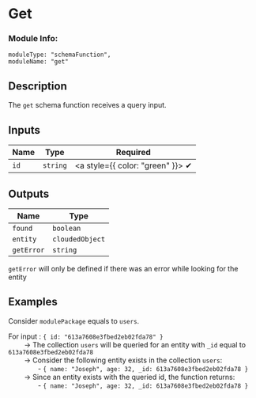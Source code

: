 # Get
### Module Info: 
```
moduleType: "schemaFunction",
moduleName: "get"
```

## Description
The `get` schema function receives a query input.

## Inputs
| Name | Type | Required |
|------|------|:-----:|
| `id` | `string` | <a style={{ color: "green" }}> ✔ </a>


## Outputs
| Name | Type |
| ------ | ------ |
| `found` | `boolean` |
| `entity` | `cloudedObject` |
| `getError` | `string` |


`getError` will only be defined if there was an error while looking for the entity

## Examples
Consider `modulePackage` equals to `users`.

For input : `{ id: "613a7608e3fbed2eb02fda78" }`  
&emsp;&emsp; → The collection `users` will be queried for an entity with `_id` equal to `613a7608e3fbed2eb02fda78`  
&emsp;&emsp; → Consider the following entity exists in the collection `users`:  
&emsp;&emsp;&emsp;&emsp; - `{ name: "Joseph", age: 32, _id: 613a7608e3fbed2eb02fda78 }`  
&emsp;&emsp; → Since an entity exists with the queried id, the function returns:  
&emsp;&emsp;&emsp;&emsp; - `{ name: "Joseph", age: 32, _id: 613a7608e3fbed2eb02fda78 }`

